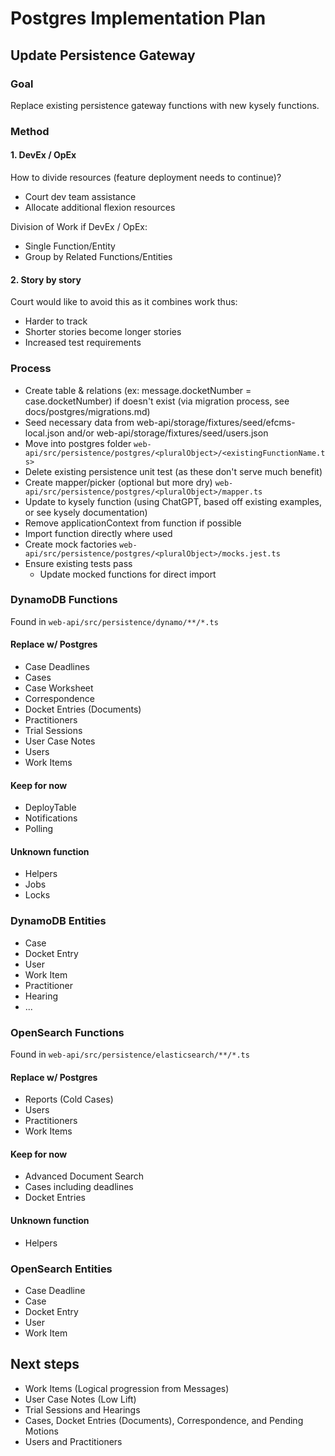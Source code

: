 # Postgres Implementation Plan

## Update Persistence Gateway

### Goal
Replace existing persistence gateway functions with new kysely functions.

### Method

#### 1. DevEx / OpEx

How to divide resources (feature deployment needs to continue)?
  - Court dev team assistance
  - Allocate additional flexion resources

Division of Work if DevEx / OpEx:
- Single Function/Entity
- Group by Related Functions/Entities

#### 2. Story by story

Court would like to avoid this as it combines work thus:
- Harder to track
- Shorter stories become longer stories 
- Increased test requirements


### Process
- Create table & relations (ex: message.docketNumber = case.docketNumber) if doesn't exist (via migration process, see docs/postgres/migrations.md)
- Seed necessary data from web-api/storage/fixtures/seed/efcms-local.json and/or web-api/storage/fixtures/seed/users.json
- Move into postgres folder 
`web-api/src/persistence/postgres/<pluralObject>/<existingFunctionName.ts>`
- Delete existing persistence unit test (as these don't serve much benefit)
- Create mapper/picker (optional but more dry)
`web-api/src/persistence/postgres/<pluralObject>/mapper.ts`
- Update to kysely function (using ChatGPT, based off existing examples, or see kysely documentation)
- Remove applicationContext from function if possible
- Import function directly where used
- Create mock factories 
`web-api/src/persistence/postgres/<pluralObject>/mocks.jest.ts`
- Ensure existing tests pass
  - Update mocked functions for direct import


### DynamoDB Functions

Found in `web-api/src/persistence/dynamo/**/*.ts`

#### Replace w/ Postgres
- Case Deadlines
- Cases
- Case Worksheet
- Correspondence
- Docket Entries (Documents)
- Practitioners
- Trial Sessions
- User Case Notes
- Users
- Work Items

#### Keep for now
- DeployTable
- Notifications
- Polling

#### Unknown function
- Helpers
- Jobs
- Locks

### DynamoDB Entities
- Case
- Docket Entry
- User
- Work Item
- Practitioner
- Hearing
- ...


### OpenSearch Functions

Found in `web-api/src/persistence/elasticsearch/**/*.ts`

#### Replace w/ Postgres
- Reports (Cold Cases)
- Users 
- Practitioners
- Work Items

#### Keep for now
- Advanced Document Search
- Cases including deadlines
- Docket Entries

#### Unknown function
- Helpers

### OpenSearch Entities
- Case Deadline
- Case
- Docket Entry
- User
- Work Item

## Next steps
- Work Items (Logical progression from Messages)
- User Case Notes (Low Lift)
- Trial Sessions and Hearings
- Cases, Docket Entries (Documents), Correspondence, and Pending Motions
- Users and Practitioners

